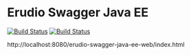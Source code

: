 Erudio Swagger Java EE
==============
[![Build Status](https://travis-ci.org/leandrocgsi/erudio_swagger_java_ee.svg?branch=master)](https://travis-ci.org/leandrocgsi/erudio_swagger_java_ee)
[![Build Status](https://circleci.com/gh/leandrocgsi/erudio_swagger_java_ee.svg?&style=shield)](https://circleci.com/gh/leandrocgsi/erudio_swagger_java_ee/)

http://localhost:8080/erudio-swagger-java-ee-web/index.html
